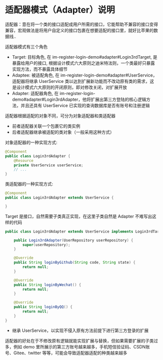 # 适配器模式（Adapter）说明

适配器：意在将一个类的接口适配成用户所需的接口，它能帮助不兼容的接口变得兼容，宏观做法是将用户自定义的接口包裹在想要适配的接口里，就好比苹果的数据线..

适配器模式有三个角色

+ Target: 目标角色, 在 im-register-login-demo#adapter#Login3rdTarget, 是暴露给用户的接口, 根据设计模式六大原则之迪米特法则，一个类最好只暴露实现方法，而不暴露具体细节
+ Adaptee: 被适配角色, 在 im-register-login-demo#adapter#UserService，适配器将继承 UserService 类以达到扩展新功能而不改动原有类的需求，这是设计模式六大原则的开闭原则，即对修改关闭，对扩展开放
+ Adapter: 适配器角色, 在 im-register-login-demo#adapter#Login3rdAdapter，他将扩展出第三方登陆的核心逻辑方法，并且还具有 UserService 已实现的查询数据库是否有账号和注册逻辑

适配器根据适配的对象不同，可分为对象适配器和类适配器
+ 前者适配器关联一个包裹它的类实例
+ 后者适配器继承被适配的类对象（一般采用这种方式）

对象适配器的一种实现方式:

```java
@Component
public class Login3rdAdapter {
    @Resource
    private UserService userService;
    // ...
}
```

类适配器的一种实现方式:

```java
@Component
public class Login3rdAdapter extends UserService {

}
```

Target 是接口，自然需要子类真正实现，在这里子类自然是 Adapter 
不难写出这样的代码

```java
public class Login3rdAdapter extends UserService implements Login3rdTarget {

    public Login3rdAdapter(UserRepository userRepository) {
        super(userRepository);
    }

    @Override
    public String loginByGithub(String code, String state) {
        return null;
    }

    @Override
    public String loginByWechat() {
        return null;
    }

    @Override
    public String loginByQQ() {
        return null;
    }
}
```
+ 继承 UserService，以实现不侵入原有方法前提下进行第三方登录的扩展

适配器的好处在于不修改原有逻辑就能实现扩展与替换，但如果需要扩展的子类过多，例如 demo 里所展示的第三方账号越来越多，手机短信验证码、CSDN账号、Gitee、twitter 等等，可能会导致适配器适配的种类越来越多
